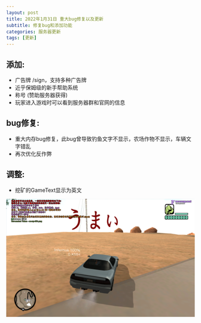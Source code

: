 ```yaml
---
layout: post
title: 2022年1月31日 重大bug修复以及更新
subtitle: 修复bug和添加功能
categories: 服务器更新
tags: [更新]
---
```


## 添加:
 * 广告牌 /sign，支持多种广告牌
 * 近乎保姆级的新手帮助系统
 * 称号 (赞助服务器获得)
 * 玩家进入游戏时可以看到服务器群和官网的信息

## bug修复:
 * 重大内存bug修复，此bug曾导致钓鱼文字不显示，农场作物不显示，车辆文字错乱
 * 再次优化反作弊

## 调整:
 * 挖矿的GameText显示为英文

![](/assets/images/screenshots/sa-mp-052.png)
